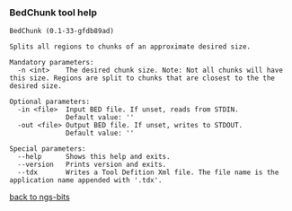 ### BedChunk tool help
	BedChunk (0.1-33-gfdb89ad)
	
	Splits all regions to chunks of an approximate desired size.
	
	Mandatory parameters:
	  -n <int>    The desired chunk size. Note: Not all chunks will have this size. Regions are split to chunks that are closest to the the desired size.
	
	Optional parameters:
	  -in <file>  Input BED file. If unset, reads from STDIN.
	              Default value: ''
	  -out <file> Output BED file. If unset, writes to STDOUT.
	              Default value: ''
	
	Special parameters:
	  --help      Shows this help and exits.
	  --version   Prints version and exits.
	  --tdx       Writes a Tool Defition Xml file. The file name is the application name appended with '.tdx'.
	
[back to ngs-bits]("https://github.com/marc-sturm/ngs-bits")
